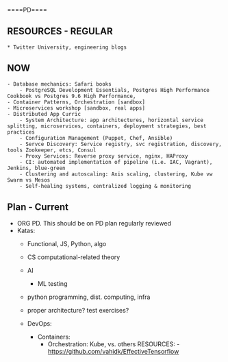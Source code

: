 ====PD====

## RESOURCES - REGULAR

    * Twitter University, engineering blogs

## NOW

    - Database mechanics: Safari books 
        - PostgreSQL Development Essentials, Postgres High Performance Cookbook vs Postgres 9.6 High Performance, 
    - Container Patterns, Orchestration [sandbox]
    - Microservices workshop [sandbox, real apps]
    - Distributed App Curric
        - System Architecture: app architectures, horizontal service splitting, microservices, containers, deployment strategies, best practices
        - Configuration Management (Puppet, Chef, Ansible)
        - Servce Discovery: Service registry, svc registration, discovery, tools Zookeeper, etcs, Consul
        - Proxy Services: Reverse proxy service, nginx, HAProxy
        - CI: automated implementation of pipeline (i.e. IAC, Vagrant), Jenkins, blue-green
        - Clustering and autoscaling: Axis scaling, clustering, Kube vw Swarm vs Mesos
        - Self-healing systems, centralized logging & monitoring

## Plan - Current

- ORG PD. This should be on PD plan regularly reviewed
- Katas:
    - Functional, JS, Python, algo

    - CS computational-related theory
    - AI
        - ML testing 
    - python programming, dist. computing, infra
    - proper architecture? test exercises?
    - DevOps:
        - Containers:
            - Orchestration: Kube, vs. others
                RESOURCES:
                    -https://github.com/vahidk/EffectiveTensorflow